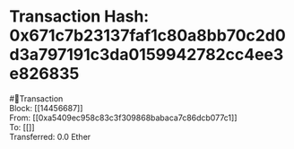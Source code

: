 
Transaction Hash: 0x671c7b23137faf1c80a8bb70c2d0d3a797191c3da0159942782cc4ee3e826835
====================================================================================
  
#💸Transaction  
Block: [[14456687]]  
From: [[0xa5409ec958c83c3f309868babaca7c86dcb077c1]]  
To: [[]]  
Transferred: 0.0 Ether